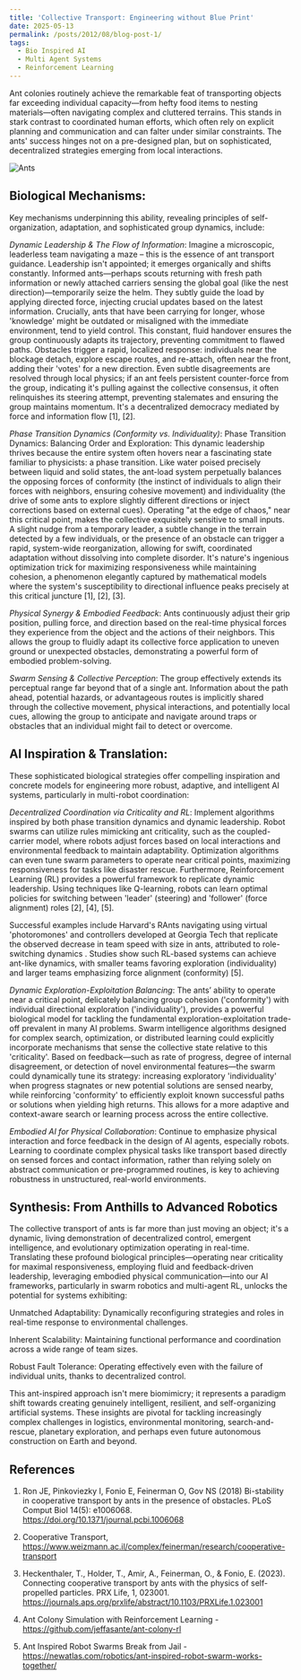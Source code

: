 ```yaml
---
title: 'Collective Transport: Engineering without Blue Print'
date: 2025-05-13
permalink: /posts/2012/08/blog-post-1/
tags:
  - Bio Inspired AI
  - Multi Agent Systems
  - Reinforcement Learning
---
```


Ant colonies routinely achieve the remarkable feat of transporting objects far exceeding individual capacity—from hefty food items to nesting materials—often navigating complex and cluttered terrains. This stands in stark contrast to coordinated human efforts, which often rely on explicit planning and communication and can falter under similar constraints. The ants' success hinges not on a pre-designed plan, but on sophisticated, decentralized strategies emerging from local interactions.

![Ants](/images/physical_synergy.gif)

Biological Mechanisms:
----------------------
Key mechanisms underpinning this ability, revealing principles of self-organization, adaptation, and sophisticated group dynamics, include:

*Dynamic Leadership & The Flow of Information*: Imagine a microscopic, leaderless team navigating a maze – this is the essence of ant transport guidance. Leadership isn't appointed; it emerges organically and shifts constantly. Informed ants—perhaps scouts returning with fresh path information or newly attached carriers sensing the global goal (like the nest direction)—temporarily seize the helm. They subtly guide the load by applying directed force, injecting crucial updates based on the latest information. Crucially, ants that have been carrying for longer, whose 'knowledge' might be outdated or misaligned with the immediate environment, tend to yield control. This constant, fluid handover ensures the group continuously adapts its trajectory, preventing commitment to flawed paths. Obstacles trigger a rapid, localized response: individuals near the blockage detach, explore escape routes, and re-attach, often near the front, adding their 'votes' for a new direction. Even subtle disagreements are resolved through local physics; if an ant feels persistent counter-force from the group, indicating it's pulling against the collective consensus, it often relinquishes its steering attempt, preventing stalemates and ensuring the group maintains momentum. It's a decentralized democracy mediated by force and information flow [1], [2].

*Phase Transition Dynamics (Conformity vs. Individuality)*: Phase Transition Dynamics: Balancing Order and Exploration: This dynamic leadership thrives because the entire system often hovers near a fascinating state familiar to physicists: a phase transition. Like water poised precisely between liquid and solid states, the ant-load system perpetually balances the opposing forces of conformity (the instinct of individuals to align their forces with neighbors, ensuring cohesive movement) and individuality (the drive of some ants to explore slightly different directions or inject corrections based on external cues). Operating "at the edge of chaos," near this critical point, makes the collective exquisitely sensitive to small inputs. A slight nudge from a temporary leader, a subtle change in the terrain detected by a few individuals, or the presence of an obstacle can trigger a rapid, system-wide reorganization, allowing for swift, coordinated adaptation without dissolving into complete disorder. It's nature's ingenious optimization trick for maximizing responsiveness while maintaining cohesion, a phenomenon elegantly captured by mathematical models where the system's susceptibility to directional influence peaks precisely at this critical juncture [1], [2], [3].

*Physical Synergy & Embodied Feedback*: Ants continuously adjust their grip position, pulling force, and direction based on the real-time physical forces they experience from the object and the actions of their neighbors. This allows the group to fluidly adapt its collective force application to uneven ground or unexpected obstacles, demonstrating a powerful form of embodied problem-solving.

*Swarm Sensing & Collective Perception*: The group effectively extends its perceptual range far beyond that of a single ant. Information about the path ahead, potential hazards, or advantageous routes is implicitly shared through the collective movement, physical interactions, and potentially local cues, allowing the group to anticipate and navigate around traps or obstacles that an individual might fail to detect or overcome.

AI Inspiration & Translation:
------------------------------
These sophisticated biological strategies offer compelling inspiration and concrete models for engineering more robust, adaptive, and intelligent AI systems, particularly in multi-robot coordination:

*Decentralized Coordination via Criticality and RL*: Implement algorithms inspired by both phase transition dynamics and dynamic leadership. Robot swarms can utilize rules mimicking ant criticality, such as the coupled-carrier model, where robots adjust forces based on local interactions and environmental feedback to maintain adaptability. Optimization algorithms can even tune swarm parameters to operate near critical points, maximizing responsiveness for tasks like disaster rescue. Furthermore, Reinforcement Learning (RL) provides a powerful framework to replicate dynamic leadership. Using techniques like Q-learning, robots can learn optimal policies for switching between 'leader' (steering) and 'follower' (force alignment) roles [2], [4], [5].

Successful examples include Harvard's RAnts navigating using virtual 'photoromones' and controllers developed at Georgia Tech that replicate the observed decrease in team speed with size in ants, attributed to role-switching dynamics . Studies show such RL-based systems can achieve ant-like dynamics, with smaller teams favoring exploration (individuality) and larger teams emphasizing force alignment (conformity) [5].

*Dynamic Exploration-Exploitation Balancing*: The ants’ ability to operate near a critical point, delicately balancing group cohesion ('conformity') with individual directional exploration ('individuality'), provides a powerful biological model for tackling the fundamental exploration-exploitation trade-off prevalent in many AI problems. Swarm intelligence algorithms designed for complex search, optimization, or distributed learning could explicitly incorporate mechanisms that sense the collective state relative to this 'criticality'. Based on feedback—such as rate of progress, degree of internal disagreement, or detection of novel environmental features—the swarm could dynamically tune its strategy: increasing exploratory 'individuality' when progress stagnates or new potential solutions are sensed nearby, while reinforcing 'conformity' to efficiently exploit known successful paths or solutions when yielding high returns. This allows for a more adaptive and context-aware search or learning process across the entire collective.

*Embodied AI for Physical Collaboration*: Continue to emphasize physical interaction and force feedback in the design of AI agents, especially robots. Learning to coordinate complex physical tasks like transport based directly on sensed forces and contact information, rather than relying solely on abstract communication or pre-programmed routines, is key to achieving robustness in unstructured, real-world environments.

Synthesis: From Anthills to Advanced Robotics
----------------------------------------------
The collective transport of ants is far more than just moving an object; it's a dynamic, living demonstration of decentralized control, emergent intelligence, and evolutionary optimization operating in real-time. Translating these profound biological principles—operating near criticality for maximal responsiveness, employing fluid and feedback-driven leadership, leveraging embodied physical communication—into our AI frameworks, particularly in swarm robotics and multi-agent RL, unlocks the potential for systems exhibiting:

Unmatched Adaptability: Dynamically reconfiguring strategies and roles in real-time response to environmental challenges.

Inherent Scalability: Maintaining functional performance and coordination across a wide range of team sizes.

Robust Fault Tolerance: Operating effectively even with the failure of individual units, thanks to decentralized control.

This ant-inspired approach isn't mere biomimicry; it represents a paradigm shift towards creating genuinely intelligent, resilient, and self-organizing artificial systems. These insights are pivotal for tackling increasingly complex challenges in logistics, environmental monitoring, search-and-rescue, planetary exploration, and perhaps even future autonomous construction on Earth and beyond.

References
-------------
1. Ron JE, Pinkoviezky I, Fonio E, Feinerman O, Gov NS (2018) Bi-stability in cooperative transport by ants in the presence of obstacles. PLoS Comput Biol 14(5): e1006068. https://doi.org/10.1371/journal.pcbi.1006068

2. Cooperative Transport, https://www.weizmann.ac.il/complex/feinerman/research/cooperative-transport

3. Heckenthaler, T., Holder, T., Amir, A., Feinerman, O., & Fonio, E. (2023). Connecting cooperative transport by ants with the physics of self-propelled particles. PRX Life, 1, 023001. https://journals.aps.org/prxlife/abstract/10.1103/PRXLife.1.023001

4. Ant Colony Simulation with Reinforcement Learning - https://github.com/jeffasante/ant-colony-rl

5. Ant Inspired Robot Swarms Break from Jail - https://newatlas.com/robotics/ant-inspired-robot-swarm-works-together/

